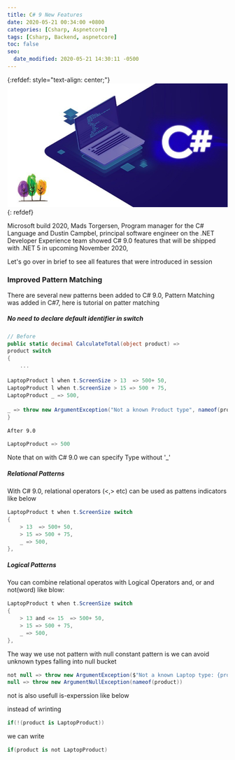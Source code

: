 ```yaml
---
title: C# 9 New Features
date: 2020-05-21 00:34:00 +0800
categories: [Csharp, Aspnetcore]
tags: [Csharp, Backend, aspnetcore]
toc: false
seo:
  date_modified: 2020-05-21 14:30:11 -0500
---
```

{:refdef: style="text-align: center;"}
![upload-image](/assets/img/commons/csharp-9-features.jpg)
{: refdef}

Microsoft build 2020, Mads Torgersen, Program manager for the C# Language and Dustin Campbel, principal software engineer on the .NET Developer Experience team  showed C# 9.0 features that will be shipped with .NET 5 in upcoming November 2020,

Let's go over in brief to see all features that were introduced in session

### Improved Pattern Matching
   
There are several new patterns been added to C# 9.0, Pattern Matching was added in C#7, here is tutorial on patter matching

##### No need to declare default identifier in switch

       
```csharp
// Before
public static decimal CalculateTotal(object product) =>
product switch
{
    ...

LaptopProduct l when t.ScreenSize > 13  => 500+ 50,
LaptopProduct l when t.ScreenSize > 15 => 500 + 75,
LaptopProduct _ => 500,

_ => throw new ArgumentException("Not a known Product type", nameof(product))
}

```


    After 9.0   

```csharp
LaptopProduct => 500

```

Note that on with C# 9.0 we can specify Type without '_'

##### Relational Patterns

With C# 9.0, relational operators (<,> etc) can be used as pattens indicators  like below


```csharp
LaptopProduct t when t.ScreenSize switch
{
    > 13  => 500+ 50,
    > 15 => 500 + 75,
    _ => 500,
},
```
##### Logical Patterns

You can combine relational operatos with Logical Operators and, or and not(word) like blow:


```csharp
LaptopProduct t when t.ScreenSize switch
{
    > 13 and <= 15  => 500+ 50,
    > 15 => 500 + 75,
    _ => 500,
},
```

The way we use not pattern with null constant pattern is we can avoid unknown types falling into null bucket

```csharp
not null => throw new ArgumentException($"Not a known Laptop type: {product}", nameof(product)),
null => throw new ArgumentNullException(nameof(product))
```

not is also usefull is-experssion like below

instead of wrinting 
```csharp
if(!(product is LaptopProduct))
```

we can write
```csharp
if(product is not LaptopProduct)
```


